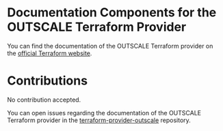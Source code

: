 # Documentation Components for the OUTSCALE Terraform Provider

You can find the documentation of the OUTSCALE Terraform provider on the [official Terraform website](https://registry.terraform.io/providers/outscale-dev/outscale/latest/docs).

# Contributions

No contribution accepted.

You can open issues regarding the documentation of the OUTSCALE Terraform provider in the [terraform-provider-outscale](https://github.com/outscale-dev/terraform-provider-outscale) repository.